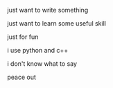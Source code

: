just want to write something

just want to learn some useful skill

just for fun

i use python and c++

i don't know what to say

peace out
